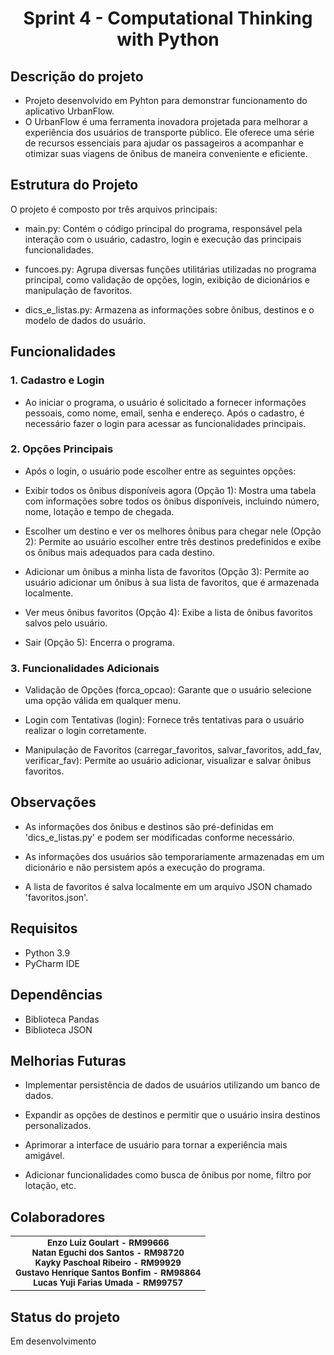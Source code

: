 <h1 align="center">Sprint 4 - Computational Thinking with Python</h1>

## Descrição do projeto
* Projeto desenvolvido em Pyhton para demonstrar funcionamento do aplicativo UrbanFlow. 
  <br>
* O UrbanFlow é uma ferramenta inovadora projetada para melhorar a experiência dos usuários de transporte público. Ele oferece uma série de recursos essenciais para ajudar os passageiros a acompanhar e otimizar suas viagens de ônibus de maneira conveniente e eficiente.

## Estrutura do Projeto
O projeto é composto por três arquivos principais:

* main.py: Contém o código principal do programa, responsável pela interação com o usuário, cadastro, login e execução das principais funcionalidades.

* funcoes.py: Agrupa diversas funções utilitárias utilizadas no programa principal, como validação de opções, login, exibição de dicionários e manipulação de favoritos.

* dics_e_listas.py: Armazena as informações sobre ônibus, destinos e o modelo de dados do usuário.

## Funcionalidades

### 1. Cadastro e Login
* Ao iniciar o programa, o usuário é solicitado a fornecer informações pessoais, como nome, email, senha e endereço. Após o cadastro, é necessário fazer o login para acessar as funcionalidades principais.

### 2. Opções Principais
* Após o login, o usuário pode escolher entre as seguintes opções:

* Exibir todos os ônibus disponíveis agora (Opção 1): Mostra uma tabela com informações sobre todos os ônibus disponíveis, incluindo número, nome, lotação e tempo de chegada.

* Escolher um destino e ver os melhores ônibus para chegar nele (Opção 2): Permite ao usuário escolher entre três destinos predefinidos e exibe os ônibus mais adequados para cada destino.

* Adicionar um ônibus a minha lista de favoritos (Opção 3): Permite ao usuário adicionar um ônibus à sua lista de favoritos, que é armazenada localmente.

* Ver meus ônibus favoritos (Opção 4): Exibe a lista de ônibus favoritos salvos pelo usuário.

* Sair (Opção 5): Encerra o programa.

### 3. Funcionalidades Adicionais
* Validação de Opções (forca_opcao): Garante que o usuário selecione uma opção válida em qualquer menu.

* Login com Tentativas (login): Fornece três tentativas para o usuário realizar o login corretamente.

* Manipulação de Favoritos (carregar_favoritos, salvar_favoritos, add_fav, verificar_fav): Permite ao usuário adicionar, visualizar e salvar ônibus favoritos.

## Observações
* As informações dos ônibus e destinos são pré-definidas em 'dics_e_listas.py' e podem ser modificadas conforme necessário.

* As informações dos usuários são temporariamente armazenadas em um dicionário e não persistem após a execução do programa.

* A lista de favoritos é salva localmente em um arquivo JSON chamado 'favoritos.json'.

## Requisitos

* Python 3.9
  <br>
* PyCharm IDE

## Dependências

* Biblioteca Pandas
* Biblioteca JSON

## Melhorias Futuras
* Implementar persistência de dados de usuários utilizando um banco de dados.

* Expandir as opções de destinos e permitir que o usuário insira destinos personalizados.

* Aprimorar a interface de usuário para tornar a experiência mais amigável.

* Adicionar funcionalidades como busca de ônibus por nome, filtro por lotação, etc.

## Colaboradores
<table>
  <tr>
    <td align="center">
        <sub>
          <b>Enzo Luiz Goulart - RM99666</b>
          <br>
        </sub>
        <sub>
          <b>Natan Eguchi dos Santos - RM98720</b>
          <br>
        </sub>
        <sub>
          <b>Kayky Paschoal Ribeiro - RM99929</b>
          <br>
        </sub>
        <sub>
          <b>Gustavo Henrique Santos Bonfim - RM98864</b>
          <br>
        </sub>
        <sub>
          <b>Lucas Yuji Farias Umada - RM99757 </b>
          <br>
        </sub>
    </td>
  </tr>
</table>


## Status do projeto
Em desenvolvimento
